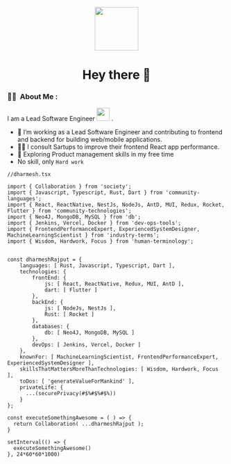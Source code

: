 <p align="center"><img src="https://media.giphy.com/media/M9gbBd9nbDrOTu1Mqx/giphy.gif" width="100"/></p>

<h1 align="center">Hey there 👋</h1>


### :woman_technologist: &nbsp;About Me :

I am a Lead Software Engineer <img src="https://media.giphy.com/media/WUlplcMpOCEmTGBtBW/giphy.gif" width="30"> .

- 🔭 I’m working as a Lead Software Engineer and contributing to frontend and backend for building web/mobile applications.
- 👨‍💻 I consult Sartups to improve their frontend React app performance.
- 🌱 Exploring Product management skills in my free time
- No skill, only `Hard work`


```
//dharmesh.tsx

import { Collaboration } from 'society';
import { Javascript, Typescript, Rust, Dart } from 'community-languages';
import { React, ReactNative, NestJs, NodeJs, AntD, MUI, Redux, Rocket, Flutter } from 'community-technologies';
import { Neo4J, MongoDB, MySQL } from 'db';
import { Jenkins, Vercel, Docker } from 'dev-ops-tools';
import { FrontendPerformanceExpert, ExperiencedSystemDesigner, MachineLearningScientist } from 'industry-terms';
import { Wisdom, Hardwork, Focus } from 'human-terminology';


const dharmeshRajput = {
    languages: [ Rust, Javascript, Typescript, Dart ], 
    technologies: {
        frontEnd: {
            js: [ React, ReactNative, Redux, MUI, AntD ],
            dart: [ Flutter ]
        },
        backEnd: {
            js: [ NodeJs, NestJs ],
            Rust: [ Rocket ]
        },
        databases: {
            db: [ Neo4J, MongoDB, MySQL ]
        },
        devOps: [ Jenkins, Vercel, Docker ]
    },
    knownFor: [ MachineLearningScientist, FrontendPerformanceExpert, ExperiencedSystemDesigner ],
    skillsThatMattersMoreThanTechnologies: [ Wisdom, Hardwork, Focus ],
    toDos: [ 'generateValueForMankind' ],
    privateLife: {
      ...(securePrivacy(#$%#$%#$%))
    }
};

const executeSomethingAwesome = ( ) => { 
  return Collaboration( ...dharmeshRajput );
}

setInterval(() => {
  executeSomethingAwesome()
}, 24*60*60*1000)

```


